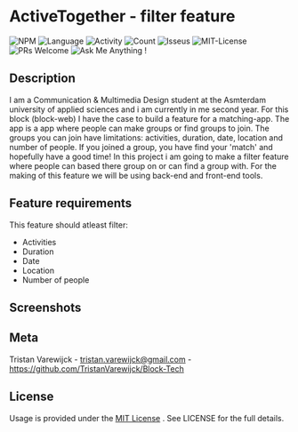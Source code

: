 # ActiveTogether - filter feature 
![NPM](https://img.shields.io/npm/v/npm) ![Language](https://img.shields.io/github/languages/top/TristanVarewijck/Block-Tech) ![Activity](https://img.shields.io/github/last-commit/TristanVarewijck/Block-Tech) ![Count](https://img.shields.io/github/languages/count/TristanVarewijck/Block-Tech?color=green) ![Isseus](https://img.shields.io/github/issues/TristanVarewijck/Block-Tech) ![MIT-License](https://img.shields.io/apm/l/vim-mode) ![PRs Welcome](https://img.shields.io/badge/PRs-welcome-brightgreen.svg?style=flat-square) ![Ask Me Anything !](https://img.shields.io/badge/Ask%20me-anything-1abc9c.svg)


## Description 

I am a Communication & Multimedia Design student at the Asmterdam university of applied sciences and i am currently in me second year. 
For this block (block-web) I have the case to build a feature for a matching-app. The app is a app where people can make groups or find groups to join. 
The groups you can join have limitations: activities, duration, date, location and number of people. If you joined a group, you have find your 'match' and hopefully have a good time! In this project i am going to make a filter feature where people can based there group on or can find a group with. For the making of this feature we will be using back-end and front-end tools. 


## Feature requirements

This feature should atleast filter: 

- Activities 
- Duration 
- Date 
- Location
- Number of people


## Screenshots


## Meta

Tristan Varewijck - tristan.varewijck@gmail.com - https://github.com/TristanVarewijck/Block-Tech


## License

Usage is provided under the [MIT License](https://github.com/git/git-scm.com/blob/master/MIT-LICENSE.txt) . See LICENSE for the full details.
